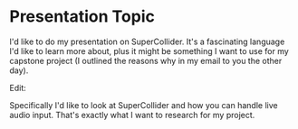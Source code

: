 # Presentation Topic
I'd like to do my presentation on SuperCollider. It's a fascinating language I'd like to learn more about, plus it might be something I want to use for my capstone project (I outlined the reasons why in my email to you the other day).

Edit:

Specifically I'd like to look at SuperCollider and how you can handle live audio input. That's exactly what I want to research for my project.
